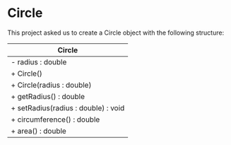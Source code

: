 # Circle

This project asked us to create a Circle object with the following structure:

| **Circle** |
| ---------- |
| - radius : double |
| + Circle() |
| + Circle(radius : double) |
| + getRadius() : double |
| + setRadius(radius : double) : void |
| + circumference() : double |
| + area() : double |